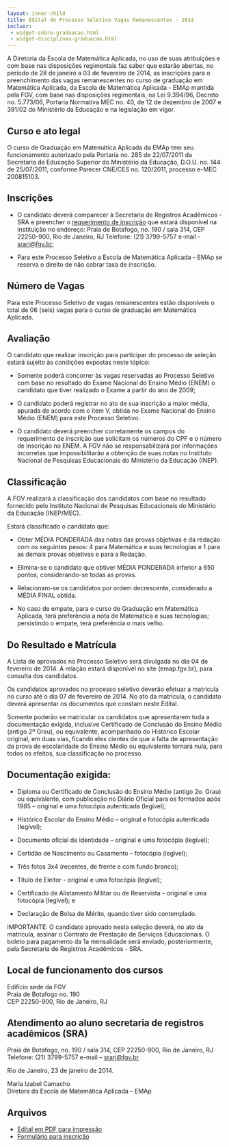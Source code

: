 ```yaml
---
layout: inner-child
title: Edital do Processo Seletivo Vagas Remanescentes - 2014
incluir:
 - widget-sobre-graduacao.html
 - widget-disciplinas-graduacao.html
---
```


A Diretoria da Escola de Matemática Aplicada, no uso de suas
atribuições e com base nas disposições regimentais faz saber que
estarão abertas, no período de 28 de janeiro a 03 de fevereiro de
2014, as inscrições para o preenchimento das vagas remanescentes no
curso de graduação em Matemática Aplicada, da Escola de Matemática
Aplicada - EMAp mantida pela FGV, com base nas disposições
regimentais, na Lei 9.394/96, Decreto no. 5.773/06, Portaria Normativa
MEC no. 40, de 12 de dezembro de 2007 e 391/02 do Ministério da
Educação e na legislação em vigor.

## Curso e ato legal

O curso de Graduação em Matemática Aplicada da EMAp tem seu
funcionamento autorizado pela Portaria no. 285 de 22/07/2011 da
Secretaria de Educação Superior do Ministério da Educação, D.O.U. no.
144 de 25/07/2011, conforme Parecer CNE/CES no. 120/2011, processo
e-MEC 200815103.

## Inscrições

- O candidato deverá comparecer à Secretaria de Registros Acadêmicos -
  SRA e preencher o
  [requerimento de inscrição](/files/graduacao-formulario-inscricao.pdf)
  que estará disponível na instituição no endereço: Praia de Botafogo,
  no. 190 / sala 314, CEP 22250-900, Rio de Janeiro, RJ Telefone: (21)
  3799-5757 e-mail - srarj@fgv.br;

- Para este Processo Seletivo a Escola de Matemática Aplicada - EMAp
  se reserva o direito de não cobrar taxa de inscrição.

## Número de Vagas

Para este Processo Seletivo de vagas remanescentes estão disponíveis o
total de 06 (seis) vagas para o curso de graduação em Matemática
Aplicada.

## Avaliação

O candidato que realizar inscrição para participar do processo de
seleção estará sujeito às condições expostas neste tópico:

- Somente poderá concorrer às vagas reservadas ao Processo Seletivo
  com base no resultado do Exame Nacional do Ensino Médio (ENEM) o
  candidato que tiver realizado o Exame a partir do ano de 2009;

- O candidato poderá registrar no ato de sua inscrição a maior média,
  apurada de acordo com o item V, obtida no Exame Nacional do Ensino
  Médio (ENEM) para este Processo Seletivo.

- O candidato deverá preencher corretamente os campos do requerimento
  de inscrição que solicitam os números do CPF e o número de inscrição
  no ENEM. A FGV não se responsabilizará por informações incorretas
  que impossibilitarão a obtenção de suas notas no Instituto Nacional
  de Pesquisas Educacionais do Ministério da Educação (INEP).

## Classificação

A FGV realizará a classificação dos candidatos com base no resultado
fornecido pelo Instituto Nacional de Pesquisas Educacionais do
Ministério da Educação (INEP/MEC).

Estará classificado o candidato que:

- Obter MÉDIA PONDERADA das notas das provas objetivas e da redação
  com os seguintes pesos: 4 para Matemática e suas tecnologias e 1
  para as demais provas objetivas e para a Redação.

- Elimina-se o candidato que obtiver MÉDIA PONDERADA inferior a 650
  pontos, considerando-se todas as provas.

- Relacionam-se os candidatos por ordem decrescente, considerado a
  MÉDIA FINAL obtida.

- No caso de empate, para o curso de Graduação em Matemática Aplicada,
  terá preferência a nota de Matemática e suas tecnologias;
  persistindo o empate, terá preferência o mais velho.

## Do Resultado e Matrícula

A Lista de aprovados no Processo Seletivo será divulgada no dia 04 de
fevereiro de 2014. A relação estará disponível no site (emap.fgv.br),
para consulta dos candidatos.

Os candidatos aprovados no processo seletivo deverão efetuar a
matrícula no curso até o dia 07 de fevereiro de 2014. No ato da
matrícula, o candidato deverá apresentar os documentos que constam
neste Edital.

Somente poderão se matricular os candidatos que apresentarem toda a
documentação exigida, inclusive Certificado de Conclusão do Ensino
Médio (antigo 2º Grau), ou equivalente, acompanhado do Histórico
Escolar original, em duas vias, ficando eles cientes de que a falta de
apresentação da prova de escolaridade do Ensino Médio ou equivalente
tornará nula, para todos os efeitos, sua classificação no processo.

## Documentação exigida: 

- Diploma ou Certificado de Conclusão do Ensino Médio (antigo
  2o. Grau) ou equivalente, com publicação no Diário Oficial para os
  formados após 1985 – original e uma fotocópia autenticada (legível);

- Histórico Escolar do Ensino Médio – original e fotocópia autenticada
  (legível);

- Documento oficial de identidade – original e uma fotocópia
  (legível);

- Certidão de Nascimento ou Casamento – fotocópia (legível);

- Três fotos 3x4 (recentes, de frente e com fundo branco);

- Título de Eleitor - original e uma fotocópia (legível);

- Certificado de Alistamento Militar ou de Reservista – original e uma
  fotocópia (legível); e
  
- Declaração de Bolsa de Mérito, quando tiver sido contemplado.

IMPORTANTE: O candidato aprovado nesta seleção deverá, no ato da
matrícula, assinar o Contrato de Prestação de Serviços Educacionais. O
boleto para pagamento da 1a mensalidade será enviado, posteriormente,
pela Secretaria de Registros Acadêmicos - SRA.

## Local de funcionamento dos cursos

Edifício sede da FGV<br/>
Praia de Botafogo no. 190<br/>
CEP 22250-900, Rio de Janeiro, RJ

## Atendimento ao aluno secretaria de registros acadêmicos (SRA)

Praia de Botafogo, no. 190 / sala 314, CEP 22250-900, Rio de Janeiro,
RJ Telefone: (21) 3799-5757 e-mail – srarj@fgv.br

Rio de Janeiro, 23 de janeiro de 2014.

Maria Izabel Camacho<br/>
Diretora da Escola de Matemática Aplicada – EMAp

## Arquivos

- [Edital em PDF para impressão](/files/graduacao-edital-vagas.pdf)
- [Formulário para inscrição](/files/graduacao-formulario-inscricao.pdf)
